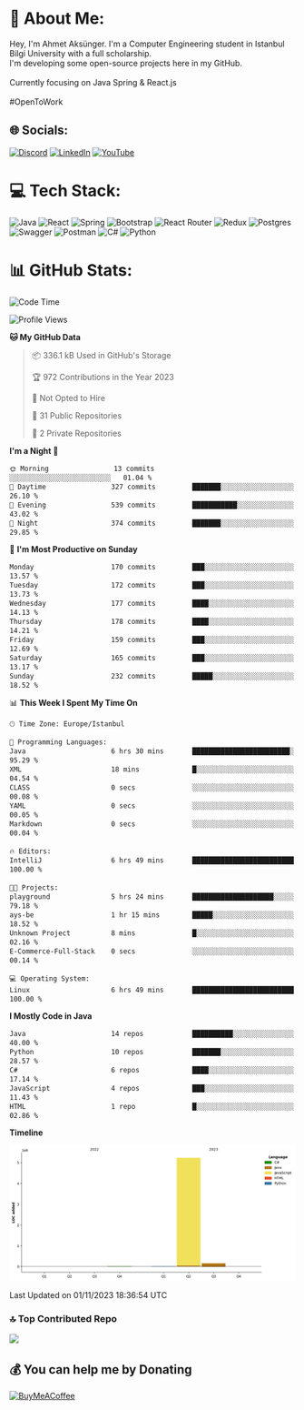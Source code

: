 # 💫 About Me:
Hey, I'm Ahmet Aksünger. I'm a Computer Engineering student in Istanbul Bilgi University with a full scholarship. <br>I'm developing some open-source projects here in my GitHub.<br><br>Currently focusing on Java Spring & React.js<br><br>#OpenToWork


## 🌐 Socials:
[![Discord](https://img.shields.io/badge/Discord-%237289DA.svg?logo=discord&logoColor=white)](https://discord.gg/Ahmeet#3182) [![LinkedIn](https://img.shields.io/badge/LinkedIn-%230077B5.svg?logo=linkedin&logoColor=white)](https://linkedin.com/in/ahmet-aksünger-102981254) [![YouTube](https://img.shields.io/badge/YouTube-%23FF0000.svg?logo=YouTube&logoColor=white)](https://youtube.com/@UCEbf_pelFExWvRZ7C0Zl4sQ) 

# 💻 Tech Stack:
![Java](https://img.shields.io/badge/java-%23ED8B00.svg?style=for-the-badge&logo=java&logoColor=white) ![React](https://img.shields.io/badge/redux-%23593d88.svg?style=for-the-badge&logo=redux&logoColor=white) ![Spring](https://img.shields.io/badge/react-%2320232a.svg?style=for-the-badge&logo=react&logoColor=%2361DAFB) ![Bootstrap](https://img.shields.io/badge/bootstrap-%23563D7C.svg?style=for-the-badge&logo=bootstrap&logoColor=white) ![React Router](https://img.shields.io/badge/React_Router-CA4245?style=for-the-badge&logo=react-router&logoColor=white) ![Redux](https://img.shields.io/badge/spring-%236DB33F.svg?style=for-the-badge&logo=spring&logoColor=white) ![Postgres](https://img.shields.io/badge/postgres-%23316192.svg?style=for-the-badge&logo=postgresql&logoColor=white) ![Swagger](https://img.shields.io/badge/-Swagger-%23Clojure?style=for-the-badge&logo=swagger&logoColor=white) ![Postman](https://img.shields.io/badge/Postman-FF6C37?style=for-the-badge&logo=postman&logoColor=white) ![C#](https://img.shields.io/badge/c%23-%23239120.svg?style=for-the-badge&logo=c-sharp&logoColor=white) ![Python](https://img.shields.io/badge/python-3670A0?style=for-the-badge&logo=python&logoColor=ffdd54)
# 📊 GitHub Stats:
<!--START_SECTION:waka-->
![Code Time](http://img.shields.io/badge/Code%20Time-6%20hrs%2058%20mins-blue)

![Profile Views](http://img.shields.io/badge/Profile%20Views-138-blue)

**🐱 My GitHub Data** 

> 📦 336.1 kB Used in GitHub's Storage 
 > 
> 🏆 972 Contributions in the Year 2023
 > 
> 🚫 Not Opted to Hire
 > 
> 📜 31 Public Repositories 
 > 
> 🔑 2 Private Repositories 
 > 
**I'm a Night 🦉** 

```text
🌞 Morning                13 commits          ░░░░░░░░░░░░░░░░░░░░░░░░░   01.04 % 
🌆 Daytime                327 commits         ███████░░░░░░░░░░░░░░░░░░   26.10 % 
🌃 Evening                539 commits         ███████████░░░░░░░░░░░░░░   43.02 % 
🌙 Night                  374 commits         ███████░░░░░░░░░░░░░░░░░░   29.85 % 
```
📅 **I'm Most Productive on Sunday** 

```text
Monday                   170 commits         ███░░░░░░░░░░░░░░░░░░░░░░   13.57 % 
Tuesday                  172 commits         ███░░░░░░░░░░░░░░░░░░░░░░   13.73 % 
Wednesday                177 commits         ████░░░░░░░░░░░░░░░░░░░░░   14.13 % 
Thursday                 178 commits         ████░░░░░░░░░░░░░░░░░░░░░   14.21 % 
Friday                   159 commits         ███░░░░░░░░░░░░░░░░░░░░░░   12.69 % 
Saturday                 165 commits         ███░░░░░░░░░░░░░░░░░░░░░░   13.17 % 
Sunday                   232 commits         █████░░░░░░░░░░░░░░░░░░░░   18.52 % 
```


📊 **This Week I Spent My Time On** 

```text
🕑︎ Time Zone: Europe/Istanbul

💬 Programming Languages: 
Java                     6 hrs 30 mins       ████████████████████████░   95.29 % 
XML                      18 mins             █░░░░░░░░░░░░░░░░░░░░░░░░   04.54 % 
CLASS                    0 secs              ░░░░░░░░░░░░░░░░░░░░░░░░░   00.08 % 
YAML                     0 secs              ░░░░░░░░░░░░░░░░░░░░░░░░░   00.05 % 
Markdown                 0 secs              ░░░░░░░░░░░░░░░░░░░░░░░░░   00.04 % 

🔥 Editors: 
IntelliJ                 6 hrs 49 mins       █████████████████████████   100.00 % 

🐱‍💻 Projects: 
playground               5 hrs 24 mins       ████████████████████░░░░░   79.18 % 
ays-be                   1 hr 15 mins        █████░░░░░░░░░░░░░░░░░░░░   18.52 % 
Unknown Project          8 mins              █░░░░░░░░░░░░░░░░░░░░░░░░   02.16 % 
E-Commerce-Full-Stack    0 secs              ░░░░░░░░░░░░░░░░░░░░░░░░░   00.14 % 

💻 Operating System: 
Linux                    6 hrs 49 mins       █████████████████████████   100.00 % 
```

**I Mostly Code in Java** 

```text
Java                     14 repos            ██████████░░░░░░░░░░░░░░░   40.00 % 
Python                   10 repos            ███████░░░░░░░░░░░░░░░░░░   28.57 % 
C#                       6 repos             ████░░░░░░░░░░░░░░░░░░░░░   17.14 % 
JavaScript               4 repos             ███░░░░░░░░░░░░░░░░░░░░░░   11.43 % 
HTML                     1 repo              █░░░░░░░░░░░░░░░░░░░░░░░░   02.86 % 
```



**Timeline**

![Lines of Code chart](https://raw.githubusercontent.com/AhmetAksunger/AhmetAksunger/main/assets/bar_graph.png)


 Last Updated on 01/11/2023 18:36:54 UTC
<!--END_SECTION:waka-->

### 🔝 Top Contributed Repo
![](https://github-contributor-stats.vercel.app/api?username=AhmetAksunger&limit=5&theme=dark&combine_all_yearly_contributions=true)

  ## 💰 You can help me by Donating
  [![BuyMeACoffee](https://img.shields.io/badge/Buy%20Me%20a%20Coffee-ffdd00?style=for-the-badge&logo=buy-me-a-coffee&logoColor=black)](https://buymeacoffee.com/ahmetaksunger) 

  
<!-- Proudly created with GPRM ( https://gprm.itsvg.in ) -->
